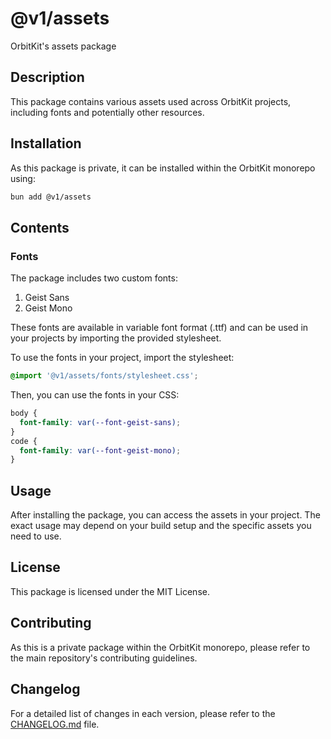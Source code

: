 # @v1/assets

OrbitKit's assets package

## Description

This package contains various assets used across OrbitKit projects, including fonts and potentially other resources.

## Installation

As this package is private, it can be installed within the OrbitKit monorepo using:

```bash
bun add @v1/assets
```

## Contents

### Fonts

The package includes two custom fonts:

1. Geist Sans
2. Geist Mono

These fonts are available in variable font format (.ttf) and can be used in your projects by importing the provided stylesheet.

To use the fonts in your project, import the stylesheet:

```css
@import '@v1/assets/fonts/stylesheet.css';
```

Then, you can use the fonts in your CSS:

```css
body {
  font-family: var(--font-geist-sans);
}
code {
  font-family: var(--font-geist-mono);
}
```

## Usage

After installing the package, you can access the assets in your project. The exact usage may depend on your build setup and the specific assets you need to use.

## License

This package is licensed under the MIT License.

## Contributing

As this is a private package within the OrbitKit monorepo, please refer to the main repository's contributing guidelines.

## Changelog

For a detailed list of changes in each version, please refer to the [CHANGELOG.md](./CHANGELOG.md) file.
